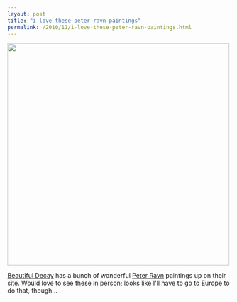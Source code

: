 ```yaml
---
layout: post
title: "i love these peter ravn paintings"
permalink: /2010/11/i-love-these-peter-ravn-paintings.html
---
```


<p><img class="asset asset-image at-xid-6a00d8341c4f5f53ef013488d065e5970c  " src="https://sippey.typepad.com/.a/6a00d8341c4f5f53ef013488d065e5970c-pi" width="500" />
</p>

<p><a href="http://beautifuldecay.com/2010/11/08/peter-ravn-contorted-business/">Beautiful Decay</a> has a bunch of wonderful <a href="http://peterravn.com/">Peter Ravn</a> paintings up on their site. Would love to see these in person; looks like I&#39;ll have to go to Europe to do that, though...</p>


